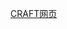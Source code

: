 [CRAFT网页](https://docs.craft.do/s/%E7%AC%AC%E4%B8%80%E4%BA%BA%E7%A7%B0--685f5b21-b0fc-42c6-f869-dc6a4511b54a/)